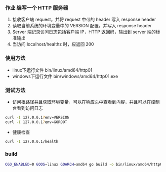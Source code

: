 ### 作业 编写一个 HTTP 服务器

1. 接收客户端 request，并将 request 中带的 header 写入 response header
2. 读取当前系统的环境变量中的 VERSION 配置，并写入 response header
3. Server 端记录访问日志包括客户端 IP，HTTP 返回码，输出到 server 端的标准输出
4. 当访问 localhost/healthz 时，应返回 200

### 使用方法

* linux下运行文件 bin/linux/amd64/http01
* windows下运行文件 bin/windows/amd64/http01.exe 

### 测试方法
* 访问根路径并且获取环境变量，可以在响应头中查看到内容，并且可以在控制台看到访问日志
```bash
curl -I 127.0.0.1?env=VERSION
curl -I 127.0.0.1?env=GOROOT 
```
* 健康检查
```bash
curl -I 127.0.0.1/health
```
### build
```bash
CGO_ENABLED=0 GOOS=linux GOARCH=amd64 go build -o bin/linux/amd64/http01  .
 ```
